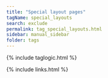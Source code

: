```yaml
---
title: "Special layout pages"
tagName: special_layouts
search: exclude
permalink: tag_special_layouts.html
sidebar: manual_sidebar
folder: tags
---
```


{% include taglogic.html %}

{% include links.html %}
